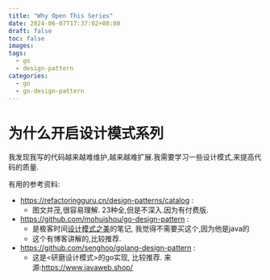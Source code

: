 ```yaml
---
title: "Why Open This Series"
date: 2024-06-07T17:37:02+08:00
draft: false
toc: false
images:
tags:
  - go
  - design-pattern
categories:
  - go
  - go-design-pattern
---
```


# 为什么开启设计模式系列

我发现我写的代码越来越难维护,越来越难扩展.我需要学习一些设计模式,来提高代码的质量.

有用的参考资料:
- https://refactoringguru.cn/design-patterns/catalog : 
  - 图文并茂,很容易理解. 23种全,但是不深入.因为有付费版.
- https://github.com/mohuishou/go-design-pattern :
  - 是极客时间[设计模式之美](https://time.geekbang.org/column/intro/100039001?utm_campaign=geektime_search&utm_content=geektime_search&utm_medium=geektime_search&utm_source=geektime_search&utm_term=geektime_search&tab=intro)的笔记, 我觉得不需要买这个,因为他是java的
  - 这个有博客讲解的,比较推荐.
- https://github.com/senghoo/golang-design-pattern :
  - 这是<研磨设计模式>的go实现, 比较推荐. 来源:https://www.javaweb.shop/
  


